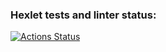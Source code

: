 ### Hexlet tests and linter status:
[![Actions Status](https://github.com/Konstantin-GIT/java-project-73/workflows/hexlet-check/badge.svg)](https://github.com/Konstantin-GIT/java-project-73/actions)